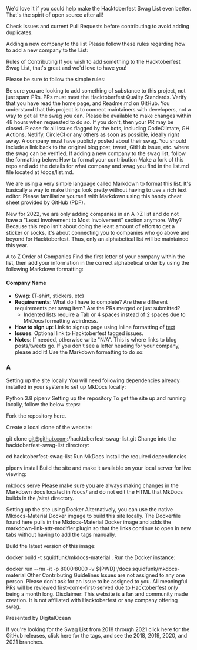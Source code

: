 We'd love it if you could help make the Hacktoberfest Swag List even better. That's the spirit of open source after all!

Check Issues and current Pull Requests before contributing to avoid adding duplicates.

Adding a new company to the list
Please follow these rules regarding how to add a new company to the List:

Rules of Contributing
If you wish to add something to the Hacktoberfest Swag List, that's great and we'd love to have you!

Please be sure to follow the simple rules:

Be sure you are looking to add something of substance to this project, not just spam PRs. PRs must meet the Hacktoberfest Quality Standards.
Verify that you have read the home page, and Readme.md on GitHub. You understand that this project is to connect maintainers with developers, not a way to get all the swag you can.
Please be available to make changes within 48 hours when requested to do so. If you don't, then your PR may be closed.
Please fix all issues flagged by the bots, including CodeClimate, GH Actions, Netlify, CircleCI or any others as soon as possible, ideally right away.
A company must have publicly posted about their swag. You should include a link back to the original blog post, tweet, GitHub issue, etc. where the swag can be verified.
If adding a new company to the swag list, follow the formatting below:
How to format your contribution
Make a fork of this repo and add the details for what company and swag you find in the list.md file located at /docs/list.md.

We are using a very simple language called Markdown to format this list. It's basically a way to make things look pretty without having to use a rich text editor. Please familiarize yourself with Markdown using this handy cheat sheet provided by GitHub (PDF).

New for 2022, we are only adding companies in an A->Z list and do not have a "Least Involvement to Most Involvement" section anymore. Why? Because this repo isn't about doing the least amount of effort to get a sticker or socks, it's about connecting you to companies who go above and beyond for Hacktoberfest. Thus, only an alphabetical list will be maintained this year.

A to Z Order of Companies
Find the first letter of your company within the list, then add your information in the correct alphabetical order by using the following Markdown formatting:


#### **Company Name**

- **Swag**: (T-shirt, stickers, etc)
- **Requirements**: What do I have to complete? Are there different requirements per swag item? Are the PRs merged or just submitted?
    - Indented lists require a Tab or 4 spaces instead of 2 spaces due to MkDocs formatting weirdness.
- **How to sign up**: Link to signup page using inline formatting of [text](URL)
- **Issues**: Optional link to Hacktoberfest tagged issues.
- **Notes**: If needed, otherwise write "N/A". This is where links to blog posts/tweets go.
If you don't see a letter heading for your company, please add it! Use the Markdown formatting to do so:


### A
Setting up the site locally
You will need following dependencies already installed in your system to set up MkDocs locally:

Python 3.8
pipenv
Setting up the repository
To get the site up and running locally, follow the below steps:

Fork the repository here.

Create a local clone of the website:


git clone git@github.com:<YOUR-USERNAME>/hacktoberfest-swag-list.git
Change into the hacktoberfest-swag-list directory:

cd hacktoberfest-swag-list
Run MkDocs
Install the required dependencies

pipenv install
Build the site and make it available on your local server for live viewing:

mkdocs serve
Please make sure you are always making changes in the Markdown docs located in /docs/ and do not edit the HTML that MkDocs builds in the /site/ directory.

Setting up the site using Docker
Alternatively, you can use the native Mkdocs-Material Docker imgage to build this site locally. The Dockerfile found here pulls in the Mkdocs-Material Docker image and adds the markdown-link-attr-modifier plugin so that the links continue to open in new tabs without having to add the tags manually.

Build the latest version of this image:


docker build -t squidfunk/mkdocs-material .
Run the Docker instance:


docker run --rm -it -p 8000:8000 -v ${PWD}:/docs squidfunk/mkdocs-material
Other Contributing Guidelines
Issues are not assigned to any one person. Please don't ask for an Issue to be assigned to you. All meaningful PRs will be reviewed first-come-first-served due to Hacktoberfest only being a month long.
Disclaimer: This website is a fan and community made creation. It is not affiliated with Hacktoberfest or any company offering swag.

Presented by DigitalOcean

If you're looking for the Swag List from 2018 through 2021 click here for the GitHub releases, click here for the tags, and see the 2018, 2019, 2020, and 2021 branches.
